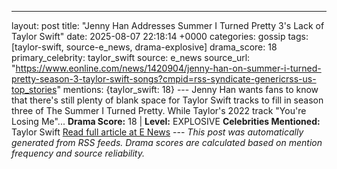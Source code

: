 ---
layout: post
title: "Jenny Han Addresses Summer I Turned Pretty 3's Lack of Taylor Swift"
date: 2025-08-07 22:18:14 +0000
categories: gossip
tags: [taylor-swift, source-e_news, drama-explosive]
drama_score: 18
primary_celebrity: taylor_swift
source: e_news
source_url: "https://www.eonline.com/news/1420904/jenny-han-on-summer-i-turned-pretty-season-3-taylor-swift-songs?cmpid=rss-syndicate-genericrss-us-top_stories"
mentions: {taylor_swift: 18} --- Jenny Han wants fans to know that there's still plenty of blank space for Taylor Swift tracks to fill in season three of The Summer I Turned Pretty. While Taylor's 2022 track "You're Losing Me"... **Drama Score:** 18 | **Level:** EXPLOSIVE **Celebrities Mentioned:** Taylor Swift [Read full article at E News](https://www.eonline.com/news/1420904/jenny-han-on-summer-i-turned-pretty-season-3-taylor-swift-songs?cmpid=rss-syndicate-genericrss-us-top_stories) --- *This post was automatically generated from RSS feeds. Drama scores are calculated based on mention frequency and source reliability.*